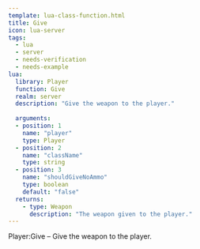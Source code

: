 ```yaml
---
template: lua-class-function.html
title: Give
icon: lua-server
tags:
  - lua
  - server
  - needs-verification
  - needs-example
lua:
  library: Player
  function: Give
  realm: server
  description: "Give the weapon to the player."
  
  arguments:
  - position: 1
    name: "player"
    type: Player
  - position: 2
    name: "className"
    type: string
  - position: 3
    name: "shouldGiveNoAmmo"
    type: boolean
    default: "false"
  returns:
    - type: Weapon
      description: "The weapon given to the player."
---
```


<div class="lua__search__keywords">
Player:Give &#x2013; Give the weapon to the player.
</div>
